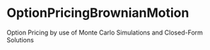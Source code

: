 # OptionPricingBrownianMotion
Option Pricing by use of Monte Carlo Simulations and Closed-Form Solutions
